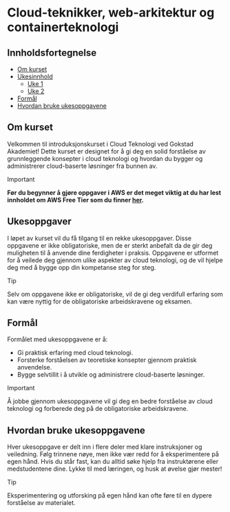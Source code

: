 # Cloud-teknikker, web-arkitektur og containerteknologi

## Innholdsfortegnelse
- [Om kurset](#om-kurset)
- [Ukesinnhold]()
  - [Uke 1](./uke_1)
  - [Uke 2](./uke_2)
- [Formål](#formål)
- [Hvordan bruke ukesoppgavene](#hvordan-bruke-ukesoppgavene)

## Om kurset
Velkommen til introduksjonskurset i Cloud Teknologi ved Gokstad Akademiet! Dette kurset er designet for å gi deg en solid forståelse av grunnleggende konsepter i cloud teknologi og hvordan du bygger og administrerer cloud-baserte løsninger fra bunnen av.

> [!IMPORTANT]
> **Før du begynner å gjøre oppgaver i AWS er det meget viktig at du har lest innholdet om AWS Free Tier som du finner [her](./aws.md).**

## Ukesoppgaver
I løpet av kurset vil du få tilgang til en rekke ukesoppgaver. Disse oppgavene er ikke obligatoriske, men de er sterkt anbefalt da de gir deg muligheten til å anvende dine ferdigheter i praksis. Oppgavene er utformet for å veilede deg gjennom ulike aspekter av cloud teknologi, og de vil hjelpe deg med å bygge opp din kompetanse steg for steg.

> [!TIP]
> Selv om oppgavene ikke er obligatoriske, vil de gi deg verdifull erfaring som kan være nyttig for de obligatoriske arbeidskravene og eksamen.

## Formål
Formålet med ukesoppgavene er å:
- Gi praktisk erfaring med cloud teknologi.
- Forsterke forståelsen av teoretiske konsepter gjennom praktisk anvendelse.
- Bygge selvtillit i å utvikle og administrere cloud-baserte løsninger.

> [!IMPORTANT]
> Å jobbe gjennom ukesoppgavene vil gi deg en bedre forståelse av cloud teknologi og forberede deg på de obligatoriske arbeidskravene.

<!-- ## Forutsetninger
Før du begynner med oppgavene, bør du ha:
- Grunnleggende kunnskaper om nettverk og servere.
- Enkel erfaring med programmering og systemadministrasjon. -->

## Hvordan bruke ukesoppgavene
Hver ukesoppgave er delt inn i flere deler med klare instruksjoner og veiledning. Følg trinnene nøye, men ikke vær redd for å eksperimentere på egen hånd. Hvis du står fast, kan du alltid søke hjelp fra instruktørene eller medstudentene dine. Lykke til med læringen, og husk at øvelse gjør mester!

> [!TIP]
> Eksperimentering og utforsking på egen hånd kan ofte føre til en dypere forståelse av materialet.
